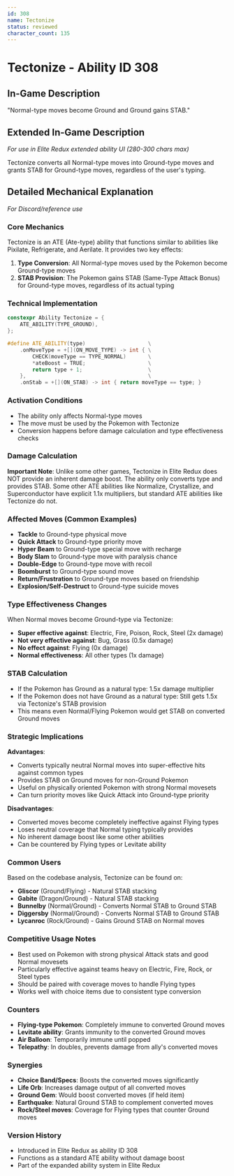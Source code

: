 ```yaml
---
id: 308
name: Tectonize
status: reviewed
character_count: 135
---
```


# Tectonize - Ability ID 308

## In-Game Description
"Normal-type moves become Ground and Ground gains STAB."

## Extended In-Game Description
*For use in Elite Redux extended ability UI (280-300 chars max)*

Tectonize converts all Normal-type moves into Ground-type moves and grants STAB for Ground-type moves, regardless of the user's typing.

## Detailed Mechanical Explanation
*For Discord/reference use*

### Core Mechanics
Tectonize is an ATE (Ate-type) ability that functions similar to abilities like Pixilate, Refrigerate, and Aerilate. It provides two key effects:

1. **Type Conversion**: All Normal-type moves used by the Pokemon become Ground-type moves
2. **STAB Provision**: The Pokemon gains STAB (Same-Type Attack Bonus) for Ground-type moves, regardless of its actual typing

### Technical Implementation
```cpp
constexpr Ability Tectonize = {
    ATE_ABILITY(TYPE_GROUND),
};

#define ATE_ABILITY(type)                    \
    .onMoveType = +[](ON_MOVE_TYPE) -> int { \
        CHECK(moveType == TYPE_NORMAL)       \
        *ateBoost = TRUE;                    \
        return type + 1;                     \
    },                                       \
    .onStab = +[](ON_STAB) -> int { return moveType == type; }
```

### Activation Conditions
- The ability only affects Normal-type moves
- The move must be used by the Pokemon with Tectonize
- Conversion happens before damage calculation and type effectiveness checks

### Damage Calculation
**Important Note**: Unlike some other games, Tectonize in Elite Redux does NOT provide an inherent damage boost. The ability only converts type and provides STAB. Some other ATE abilities like Normalize, Crystallize, and Superconductor have explicit 1.1x multipliers, but standard ATE abilities like Tectonize do not.

### Affected Moves (Common Examples)
- **Tackle** to Ground-type physical move
- **Quick Attack** to Ground-type priority move  
- **Hyper Beam** to Ground-type special move with recharge
- **Body Slam** to Ground-type move with paralysis chance
- **Double-Edge** to Ground-type move with recoil
- **Boomburst** to Ground-type sound move
- **Return/Frustration** to Ground-type moves based on friendship
- **Explosion/Self-Destruct** to Ground-type suicide moves

### Type Effectiveness Changes
When Normal moves become Ground-type via Tectonize:
- **Super effective against**: Electric, Fire, Poison, Rock, Steel (2x damage)
- **Not very effective against**: Bug, Grass (0.5x damage)  
- **No effect against**: Flying (0x damage)
- **Normal effectiveness**: All other types (1x damage)

### STAB Calculation
- If the Pokemon has Ground as a natural type: 1.5x damage multiplier
- If the Pokemon does not have Ground as a natural type: Still gets 1.5x via Tectonize's STAB provision
- This means even Normal/Flying Pokemon would get STAB on converted Ground moves

### Strategic Implications

**Advantages**:
- Converts typically neutral Normal moves into super-effective hits against common types
- Provides STAB on Ground moves for non-Ground Pokemon
- Useful on physically oriented Pokemon with strong Normal movesets
- Can turn priority moves like Quick Attack into Ground-type priority

**Disadvantages**:
- Converted moves become completely ineffective against Flying types
- Loses neutral coverage that Normal typing typically provides
- No inherent damage boost like some other abilities
- Can be countered by Flying types or Levitate ability

### Common Users
Based on the codebase analysis, Tectonize can be found on:
- **Gliscor** (Ground/Flying) - Natural STAB stacking
- **Gabite** (Dragon/Ground) - Natural STAB stacking  
- **Bunnelby** (Normal/Ground) - Converts Normal STAB to Ground STAB
- **Diggersby** (Normal/Ground) - Converts Normal STAB to Ground STAB
- **Lycanroc** (Rock/Ground) - Gains Ground STAB on Normal moves

### Competitive Usage Notes
- Best used on Pokemon with strong physical Attack stats and good Normal movesets
- Particularly effective against teams heavy on Electric, Fire, Rock, or Steel types
- Should be paired with coverage moves to handle Flying types
- Works well with choice items due to consistent type conversion

### Counters
- **Flying-type Pokemon**: Completely immune to converted Ground moves
- **Levitate ability**: Grants immunity to the converted Ground moves  
- **Air Balloon**: Temporarily immune until popped
- **Telepathy**: In doubles, prevents damage from ally's converted moves

### Synergies
- **Choice Band/Specs**: Boosts the converted moves significantly
- **Life Orb**: Increases damage output of all converted moves
- **Ground Gem**: Would boost converted moves (if held item)
- **Earthquake**: Natural Ground STAB to complement converted moves
- **Rock/Steel moves**: Coverage for Flying types that counter Ground moves

### Version History
- Introduced in Elite Redux as ability ID 308
- Functions as a standard ATE ability without damage boost
- Part of the expanded ability system in Elite Redux